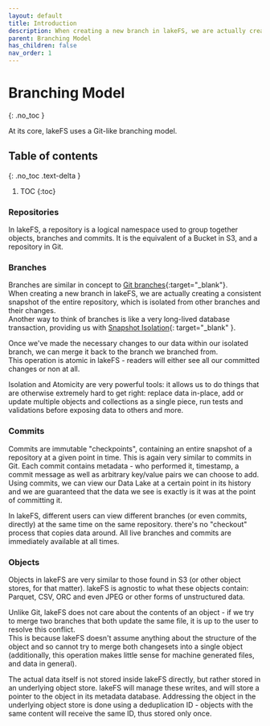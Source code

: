 ```yaml
---
layout: default
title: Introduction
description: When creating a new branch in lakeFS, we are actually creating a consistent snapshot of the entire repository
parent: Branching Model
has_children: false
nav_order: 1
---
```


# Branching Model
{: .no_toc }

At its core, lakeFS uses a Git-like branching model.

## Table of contents
{: .no_toc .text-delta }

1. TOC
{:toc}

### Repositories

In lakeFS, a repository is a logical namespace used to group together objects, branches and commits. It is the equivalent of a Bucket in S3, and a repository in Git.

### Branches

Branches are similar in concept to [Git branches](https://git-scm.com/book/en/v2/Git-Branching-Basic-Branching-and-Merging){:target="_blank"}.  
When creating a new branch in lakeFS, we are actually creating a consistent snapshot of the entire repository, which is isolated from other branches and their changes.  
Another way to think of branches is like a very long-lived database transaction, providing us with [Snapshot Isolation](https://en.wikipedia.org/wiki/Snapshot_isolation){: target="_blank" }.

Once we've made the necessary changes to our data within our isolated branch, we can merge it back to the branch we branched from.  
This operation is atomic in lakeFS - readers will either see all our committed changes or non at all.

Isolation and Atomicity are very powerful tools: it allows us to do things that are otherwise extremely hard to get right: replace data in-place,
add or update multiple objects and collections as a single piece, run tests and validations before exposing data to others and more.

### Commits

Commits are immutable "checkpoints", containing an entire snapshot of a repository at a given point in time.
This is again very similar to commits in Git. Each commit contains metadata - who performed it, timestamp, a commit message as well as arbitrary key/value pairs we can choose to add.
Using commits, we can view our Data Lake at a certain point in its history and we are guaranteed that the data we see is exactly is it was at the point of committing it.

In lakeFS, different users can view different branches (or even commits, directly) at the same time on the same repository. there's no "checkout" process that copies data around. All live branches and commits are immediately available at all times.

### Objects

Objects in lakeFS are very similar to those found in S3 (or other object stores, for that matter). lakeFS is agnostic to what these objects contain: Parquet, CSV, ORC and even JPEG or other forms of unstructured data.   

Unlike Git, lakeFS does not care about the contents of an object - if we try to merge two branches that both update the same file, it is up to the user to resolve this conflict.  
This is because lakeFS doesn't assume anything about the structure of the object and so cannot try to merge both changesets into a single object (additionally, this operation makes little sense for machine generated files, and data in general).

The actual data itself is not stored inside lakeFS directly, but rather stored in an underlying object store. lakeFS will manage these writes, and will store a pointer to the object in its metadata database.
Addressing the object in the underlying object store is done using a deduplication ID - objects with the same content will receive the same ID, thus stored only once.
